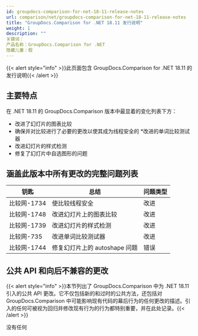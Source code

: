 ```yaml
---
id: groupdocs-comparison-for-net-18-11-release-notes
url: comparison/net/groupdocs-comparison-for-net-18-11-release-notes
title: "GroupDocs.Comparison for .NET 18.11 发行说明"
weight: 1
description: ""
关键词：
产品名称：GroupDocs.Comparison for .NET
隐藏儿童：假
---
```

{{< alert style="info" >}}此页面包含 GroupDocs.Comparison for .NET 18.11 的发行说明{{< /alert >}}

## 主要特点

在 .NET 18.11 的 GroupDocs.Comparison 版本中最显着的变化列表下方：

* 改进了幻灯片的图表比较
* 确保并对比较进行了必要的更改以使其成为线程安全的
*改进的单词比较测试器
* 改进幻灯片的样式检测
* 修复了幻灯片中自选图形的问题

## 涵盖此版本中所有更改的完整问题列表

|钥匙 |总结 |问题类型 |
| --- | --- | --- |
|比较网-1734 |使比较线程安全 |改进 |
|比较网-1748 |改进幻灯片上的图表比较 |改进 |
|比较网-1739 |改进幻灯片的样式检测 |改进 |
|比较网-735 |改进单词比较测试器 |改进 |
|比较网-1744 |修复幻灯片上的 autoshape 问题 |错误 |

## 公共 API 和向后不兼容的更改

{{< alert style="info" >}}本节列出了 GroupDocs.Comparison 中为 .NET 18.11 引入的公共 API 更改。它不仅包括新的和过时的公共方法，还包括对 GroupDocs.Comparison 中可能影响现有代码的幕后行为的任何更改的描述。引入的任何可被视为回归并修改现有行为的行为都特别重要，并在此处记录。{{< /alert >}}

没有任何

